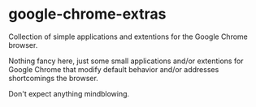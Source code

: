 # google-chrome-extras
Collection of simple applications and extentions for the Google Chrome browser.

Nothing fancy here, just some small applications and/or extentions for Google 
Chrome that modify default behavior and/or addresses shortcomings the browser.

Don't expect anything mindblowing.

